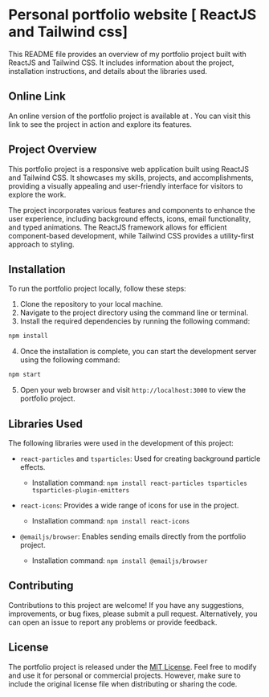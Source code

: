 # Personal portfolio website [ ReactJS and Tailwind css]

This README file provides an overview of my portfolio project built with ReactJS and Tailwind CSS. It includes information about the project, installation instructions, and details about the libraries used.

## Online Link

An online version of the portfolio project is available at . You can visit this link to see the project in action and explore its features.

## Project Overview

This portfolio project is a responsive web application built using ReactJS and Tailwind CSS. It showcases my skills, projects, and accomplishments, providing a visually appealing and user-friendly interface for visitors to explore the work.

The project incorporates various features and components to enhance the user experience, including background effects, icons, email functionality, and typed animations. The ReactJS framework allows for efficient component-based development, while Tailwind CSS provides a utility-first approach to styling.

## Installation

To run the portfolio project locally, follow these steps:

1. Clone the repository to your local machine.
2. Navigate to the project directory using the command line or terminal.
3. Install the required dependencies by running the following command:

```bash
npm install
```

4. Once the installation is complete, you can start the development server using the following command:

```bash
npm start
```

5. Open your web browser and visit `http://localhost:3000` to view the portfolio project.

## Libraries Used

The following libraries were used in the development of this project:

- `react-particles` and `tsparticles`: Used for creating background particle effects.
  - Installation command: `npm install react-particles tsparticles tsparticles-plugin-emitters`

- `react-icons`: Provides a wide range of icons for use in the project.
  - Installation command: `npm install react-icons`

- `@emailjs/browser`: Enables sending emails directly from the portfolio project.
  - Installation command: `npm install @emailjs/browser`


## Contributing

Contributions to this project are welcome! If you have any suggestions, improvements, or bug fixes, please submit a pull request. Alternatively, you can open an issue to report any problems or provide feedback. 

## License

The portfolio project is released under the [MIT License](LICENSE). Feel free to modify and use it for personal or commercial projects. However, make sure to include the original license file when distributing or sharing the code.
